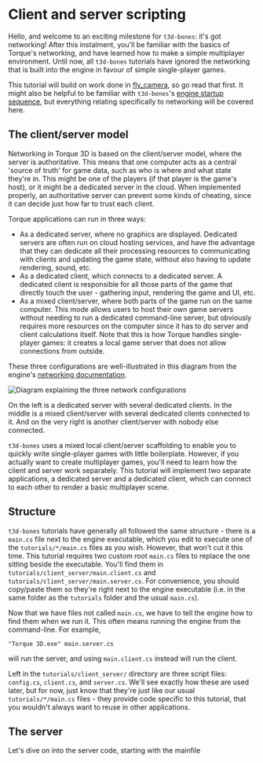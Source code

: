 # Client and server scripting

Hello, and welcome to an exciting milestone for `t3d-bones`: it's got networking!
After this instalment, you'll be familiar with the basics of Torque's networking, and have learned how to make a simple multiplayer environment.
Until now, all `t3d-bones` tutorials have ignored the networking that is built into the engine in favour of simple single-player games.

This tutorial will build on work done in [fly_camera](../fly_camera), so go read that first.
It might also be helpful to be familiar with `t3d-bones`'s [engine startup sequence](../the_main_file), but everything relating specifically to networking will be covered here.

## The client/server model

Networking in Torque 3D is based on the client/server model, where the server is authoritative.
This means that one computer acts as a central 'source of truth' for game data, such as who is where and what state they're in.
This might be one of the players (if that player is the game's host), or it might be a dedicated server in the cloud.
When implemented properly, an authoritative server can prevent some kinds of cheating, since it can decide just how far to trust each client.

Torque applications can run in three ways:

 * As a dedicated server, where no graphics are displayed.
   Dedicated servers are often run on cloud hosting services, and have the advantage that they can dedicate all their processing resources to communicating with clients and updating the game state, without also having to update rendering, sound, etc.
 * As a dedicated client, which connects to a dedicated server.
   A dedicated client is responsible for all those parts of the game that directly touch the user - gathering input, rendering the game and UI, etc.
 * As a mixed client/server, where both parts of the game run on the same computer.
   This mode allows users to host their own game servers without needing to run a dedicated command-line server, but obviously requires more resources on the computer since it has to do server and client calculations itself.
   Note that this is how Torque handles single-player games: it creates a local game server that does not allow connections from outside.

These three configurations are well-illustrated in this diagram from the engine's [networking documentation](http://docs.garagegames.com/torque-3d/reference/group__Networking.html#_details).

 ![Diagram explaining the three network configurations](http://docs.garagegames.com/torque-3d/reference/images/networkingServerTypes.png)

On the left is a dedicated server with several dedicated clients.
In the middle is a mixed client/server with several dedicated clients connected to it.
And on the very right is another client/server with nobody else connected.

`t3d-bones` uses a mixed local client/server scaffolding to enable you to quickly write single-player games with little boilerplate.
However, if you actually want to create multiplayer games, you'll need to learn how the client and server work separately.
This tutorial will implement two separate applications, a dedicated server and a dedicated client, which can connect to each other to render a basic multiplayer scene.

## Structure

`t3d-bones` tutorials have generally all followed the same structure - there is a `main.cs` file next to the engine executable, which you edit to execute one of the `tutorials/*/main.cs` files as you wish.
However, that won't cut it this time.
This tutorial requires two custom root `main.cs` files to replace the one sitting beside the executable.
You'll find them in `tutorials/client_server/main.client.cs` and `tutorials/client_server/main.server.cs`.
For convenience, you should copy/paste them so they're right next to the engine executable (i.e. in the same folder as the `tutorials` folder and the usual `main.cs`).

Now that we have files not called `main.cs`, we have to tell the engine how to find them when we run it.
This often means running the engine from the command-line.
For example,

    "Torque 3D.exe" main.server.cs

will run the server, and using `main.client.cs` instead will run the client.

Left in the `tutorials/client_server/` directory are three script files: `config.cs`, `client.cs`, and `server.cs`.
We'll see exactly how these are used later, but for now, just know that they're just like our usual `tutorials/*/main.cs` files - they provide code specific to this tutorial, that you wouldn't always want to reuse in other applications.

## The server

Let's dive on into the server code, starting with the mainfile
